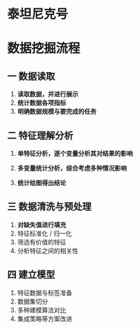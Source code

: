 # 泰坦尼克号

# 数据挖掘流程

## 一 数据读取

1. **读取数据，并进行展示**
2. **统计数据各项指标**
3. **明确数据规模与要完成的任务**

## 二 特征理解分析

1. **单特征分析，逐个变量分析其对结果的影响**

2. **多变量统计分析，综合考虑多种情况影响**

3. **统计绘图得出结论**


## 三 数据清洗与预处理

1. **对缺失值进行填充**
2. 特征标准化 / 归一化 
3. 筛选有价值的特征
4. 分析特征之间的相关性

## 四 建立模型

1. 特征数据与标签准备
2. 数据集切分
3. 多种建模算法对比
4. 集成策略等方案改进


